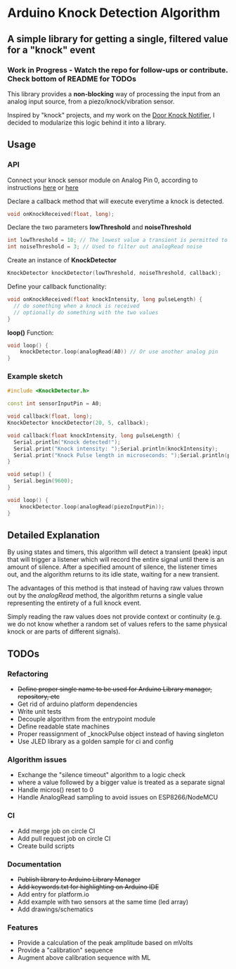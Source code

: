 # Arduino Knock Detection Algorithm

## A simple library for getting a single, filtered value for a "knock" event

### Work in Progress - Watch the repo for follow-ups or contribute. Check bottom of README for TODOs

This library provides a <b>non-blocking</b> way of processing the input from an analog input source, from a piezo/knock/vibration sensor. 

Inspired by "knock" projects, and my work on the [Door Knock Notifier](http://www.github.com/funkyfisch/door-knock-notifier), I decided to modularize this logic behind it into a library.

## Usage

### API
Connect your knock sensor module on Analog Pin 0, according to instructions [here](https://programmingelectronics.com/how-to-make-a-secret-knock-detector-to-trigger-anything-with-only-an-arduino-and-a-few-cheap-components/) or [here](https://www.mousa-simple-projects.com/2015/10/knock-sensor-using-arduino-and-piezo.html)

Declare a callback method that will execute everytime a knock is detected.
```cpp
void onKnockReceived(float, long);
```
Declare the two parameters <b>lowThreshold</b> and <b>noiseThreshold</b>
```cpp
int lowThreshold = 10; // The lowest value a transient is permitted to have
int noiseThreshold = 3; // Used to filter out analogRead noise
```
Create an instance of <b>KnockDetector</b>
```cpp
KnockDetector knockDetector(lowThreshold, noiseThreshold, callback);
```
Define your callback functionality:
```cpp
void onKnockReceived(float knockIntensity, long pulseLength) {
  // do something when a knock is received
  // optionally do something with the two values
}
```
<b>loop()</b> Function:
```cpp
void loop() {
    knockDetector.loop(analogRead(A0)) // Or use another analog pin
}
```

### Example sketch

```cpp
#include <KnockDetector.h>

const int sensorInputPin = A0;

void callback(float, long);
KnockDetector knockDetector(20, 5, callback);

void callback(float knockIntensity, long pulseLength) {
  Serial.println("Knock detected!");
  Serial.print("Knock intensity: ");Serial.println(knockIntensity);
  Serial.print("Knock Pulse length in microseconds: ");Serial.println(pulseLength);
}

void setup() {
  Serial.begin(9600);
}

void loop() {
    knockDetector.loop(analogRead(piezoInputPin));
}
```

## Detailed Explanation
By using states and timers, this algorithm will detect a transient (peak) input that will trigger a listener which will record the entire signal until there is an amount of silence. After a specified amount of silence, the listener times out, and the algorithm returns to its idle state, waiting for a new transient.

The advantages of this method is that instead of having raw values thrown out by the <i> analogRead </i> method, the algorithm returns a single value representing the entirety of a full knock event.

Simply reading the raw values does not provide context or continuity (e.g. we do not know whether a random set of values refers to the same physical knock or are parts of different signals).

## TODOs
### Refactoring
 - ~~Define proper single name to be used for Arduino Library manager, repository, etc~~
 - Get rid of arduino platform dependencies
 - Write unit tests
 - Decouple algorithm from the entrypoint module
 - Define readable state machines
 - Proper reassignment of _knockPulse object instead of having singleton
 - Use JLED library as a golden sample for ci and config

### Algorithm issues
 - Exchange the "silence timeout" algorithm to a logic check
 - where a value followed by a bigger value is treated as a separate signal
 - Handle micros() reset to 0
 - Handle AnalogRead sampling to avoid issues on ESP8266/NodeMCU

### CI
 - Add merge job on circle CI
 - Add pull request job on circle CI
 - Create build scripts

### Documentation
 - ~~Publish library to Arduino Library Manager~~
 - ~~Add keywords.txt for highlighting on Arduino IDE~~
 - Add entry for platform.io
 - Add example with two sensors at the same time (led array)
 - Add drawings/schematics

### Features
 - Provide a calculation of the peak amplitude based on mVolts
 - Provide a "calibration" sequence
 - Augment above calibration sequence with ML 
